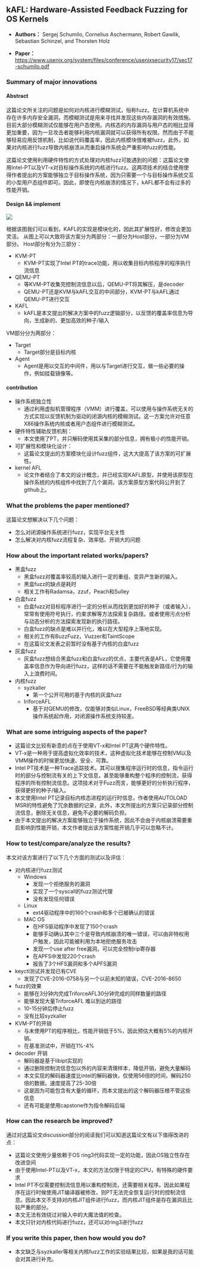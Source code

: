 ## kAFL: Hardware-Assisted Feedback Fuzzing for OS Kernels
- **Authors：**  Sergej Schumilo, Cornelius Aschermann, Robert Gawlik, Sebastian Schinzel, and Thorsten Holz 

- **Paper：** https://www.usenix.org/system/files/conference/usenixsecurity17/sec17-schumilo.pdf

### Summary of major innovations
#### Abstract
这篇论文所关注的问题是如何对内核进行模糊测试，俗称fuzz。在计算机系统中存在许多内存安全漏洞，而模糊测试是用来寻找并发现这些内存漏洞的有效措施。目前大部分模糊测试仅能够在用户态使用。内核态的内存漏洞与用户态的相比显得更加重要，因为一旦攻击者能够利用内核漏洞就可以获得所有权限。然而由于不能够轻易应用反馈机制，比如说代码覆盖率，因此内核模块很难被fuzz。此外，如果对内核进行fuzz导致内核崩溃从而重启操作系统会严重影响fuzz的性能。

这篇论文使用利用硬件特性的方式处理对内核fuzz可能遇到的问题：这篇论文使用Intel-PT以及VT-x对目标操作系统的内核进行fuzz。这两项技术的结合使用使得作者提出的方案能够独立于目标操作系统，因为只需要一个与目标操作系统交互的小型用户态组件即可。因此，即使在内核崩溃的情况下，kAFL都不会有过多的性能开销。
#### Design && implement 
![](https://i.imgur.com/m60SVNV.png)

根据该图我们可以看到，KAFL的实现是模块化的，因此其扩展性好，修改会更加灵活。
从图上可以大致将该方案分为两部分：一部分为Host部分，一部分为VM部分。
Host部分有分为三部分：
- KVM-PT
    - KVM-PT实现了Intel PT的trace功能，用以收集目标内核程序的程序执行流信息
- QEMU-PT
    - 等KVM-PT收集完控制流信息以后，QEMU-PT将其解压，是decoder
    - QEMU-PT还是KVM与kAFL交互的中间部分，KVM-PT与kAFL通过QEMU-PT进行交互
- KAFL
    - kAFL是本文提出的解决方案中的fuzz逻辑部分，以反馈的覆盖率信息为导向，生成新的、更加高效的种子/输入

VM部分分为两部分：
- Target
    - Target部分是目标内核
- Agent
    - Agent是用以交互的中间件，用以与Target进行交互，做一些必要的操作，例如挂载镜像等。

#### contribution
- 操作系统独立性
    - 通过利用虚拟机管理程序（VMM）进行覆盖，可以使用与操作系统无关的方式实现以反馈机制为驱动的闭源内核的模糊测试。这一方案允许对任意X86操作系统内核或者用户态组件进行模糊测试。
- 硬件特性辅助反馈机制：
    - 本文使用了PT，并只解码使用其采集的部分信息，拥有极小的性能开销。
- 可扩展性和模块化设计：
    - 这篇论文提出的方案模块化设计fuzz组件，这大大提高了该方案的可扩展性。
- kernel AFL
    - 论文作者结合了本文的设计概念，并已经实现KAFL原型，并使用该原型在操作系统的内核组件中找到了几个漏洞，该方案原型方案代码公开到了github上。

### What the problems the paper mentioned?
这篇论文想解决以下几个问题：
- 怎么对闭源操作系统进行fuzz，实现平台无关性
- 怎么解决对内核fuzz流程复杂、效率低、开销大的问题
### How about the important related works/papers?
- 黑盒fuzz
    - 黑盒fuzz对覆盖率较高的输入进行一定的重组、变异产生新的输入。
    - 黑盒fuzz的缺点是耗时
    - 相关工作有Radamsa，zzuf，Peach和Sulley
- 白盒fuzz
    - 白盒fuzz对目标程序进行一定的分析从而找到更加好的种子（或者输入），常常有使用符号执行，约束求解等方法探索复杂路径。或者使用污点分析与动态分析的方法探索发现新的执行路径。
    - 白盒fuzz的缺点是难以并行化，难以在大型程序上落地实现。
    - 相关的工作有BuzzFuzz，Vuzzer和TaintScope
    - 在这篇论文发表之前暂时没有基于内核的白盒fuzz
- 灰盒fuzz
    - 灰盒fuzz想结合黑盒fuzz和白盒fuzz的优点，主要代表是AFL，它使用覆盖率信息作为导向进行fuzz，这样的话不需要在不能触发新路径/行为的输入上浪费时间。
- 内核fuzz
    - syzkaller
        - 第一个公开可用的基于内核的灰盒fuzz
    - IriforceAFL
        - 基于对QEMU的修改，仅能够对类似Linux，FreeBSD等经典类UNIX操作系统起作用，对闭源操作系统支持较差。

### What are some intriguing aspects of the paper?
- 这篇论文比较有新意的点在于使用VT-x和Intel PT这两个硬件特性。
- VT-x是一种用于提高虚拟化效率的技术，这种虚拟化技术能够在控制VM以及VMM操作的时候更加快速、安全、可靠。
- Intel PT技术是一种Trace追踪技术。其可以搜集程序运行时的信息，指令运行时的部分与控制流有关的上下文信息，甚至能够重构整个程序的控制流，获得程序的所有控制流信息。这项技术对于Fuzz而言，能够更好的分析执行程序，获得更好的种子/输入。
- 本文使用Intel PT记录目标内核态进程的运行时信息，作者使用AUTOLOAD MSR的特性避免了冗余数据的记录，此外，本文所提出的方案只记录部分控制流信息，删除无关信息，避免不必要的解码负担。
- 由于本文提出的解决方案能够独立于操作系统，因此不会由于内核崩溃需要重启影响到性能开销，本文作者提出该方案性能开销几乎可以忽略不计。

### How to test/compare/analyze the results?
本文对该方案进行了以下几个方面的测试以及评估：
- 对内核进行fuzz测试
    - Windows
        - 发现一个拒绝服务的漏洞
        - 实现了一个syscall的fuzz测试代理
        - 没有发现任何错误
    - Linux
        - ext4驱动程序中的160个crash和多个已被确认的错误
    - MAC OS
        - 在HFS驱动程序中发现了150个crash
        - 能够手动确认其中三个是导致内核崩溃的唯一错误，可以由非特权用户触发，因此可能被利用为本地拒绝服务攻击
        - 发现一个use after free漏洞，可以完全控制rip寄存器
        - 在APFS中发现220个crash
        - 报告了3个HFS漏洞和多个APFS漏洞
- keyctl测试并发现已有CVE
    - 发现了CVE-2016-0758与另一个以前未知的错误，CVE-2016-8650
- fuzz的效果
    - 能够在3分钟内完成TriforceAFL30分钟完成的同样数量的路径
    - 能够发现大量TriforceAFL 难以到达的路径
    - 10-15分钟后停止fuzz
    - 没有比较syzkaller
- KVM-PT的开销
    - 与未使用PT的程序相比，性能开销低于5%，因此预估大概有5%的内核开销。
    - 在基准测试中，开销在1%-4%
- decoder 开销
    - 解码器是基于libipt实现的
    - 通过删除控制流信息包以外的内容来清理样本，降低开销，避免大量解码
    - 本文实现的解码器速度比intel的解码器快，仅使用56倍的时间，解码250倍的数据。速度提高了25-30倍
    - 这是因为可能包含有大量的循环，而本文提出的这个解码器压根不管这些信息
    - 还有可能是使用capstone作为指令解码后端

### How can the research be improved?
通过对这篇论文discussion部分的阅读我们可以知道这篇论文有以下值得改进的点：
- 这篇论文使用少量依赖于OS ring3代码实现一定的功能，因此OS独立性存在改进空间
- 由于使用Intel-PT以及VT-x，本文的方法仅限于特定的CPU，有特殊的硬件要求
- Intel PT不仅需要控制流信息用以重构控制流，还需要相关程序。因此如果程序在运行时候使用JIT编译器被修改，则PT无法完全恢复运行时的控制流信息。因此本文不支持对内核JIT组件进行fuzz，而内核JIT组件是存在漏洞且比较严重的部分。
- 本文无法有效绕过对输入中的大魔法值的检查。
- 本文只针对内核代码进行fuzz，还可以对ring3进行fuzz

### If you write this paper, then how would you do?
- 本文缺乏与syzkaller等相关内核fuzz工作的实验结果比较，如果是我的话可能会对其进行补充。



